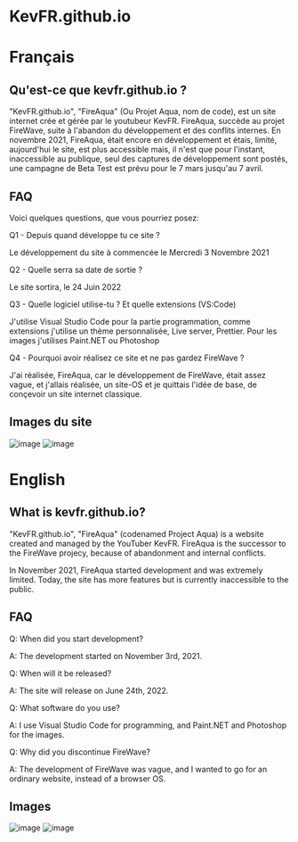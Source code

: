 # KevFR.github.io
# Français
<h2> Qu'est-ce que kevfr.github.io ? </h2>

"KevFR.github.io", "FireAqua" (Ou Projet Aqua, nom de code), est un site internet crée et gérée par le youtubeur KevFR. FireAqua, succède au projet FireWave, suite à l'abandon du développement et des conflits internes. En novembre 2021, FireAqua, était encore en développement et étais, limité, aujourd'hui le site, est plus accessible mais, il n'est que pour l'instant, inaccessible au publique, seul des captures de développement sont postés, une campagne de Beta Test est prévu pour le 7 mars jusqu'au 7 avril. 

<h2> FAQ </h2>

Voici quelques questions, que vous pourriez posez:

Q1 - Depuis quand développe tu ce site ?

Le développement du site à commencée le Mercredi 3 Novembre 2021

Q2 - Quelle serra sa date de sortie ?

Le site sortira, le 24 Juin 2022

Q3 - Quelle logiciel utilise-tu ? Et quelle extensions (VS:Code)

J'utilise Visual Studio Code pour la partie programmation, comme extensions j'utilise un thème personnalisée, Live server, Prettier. Pour les images j'utilises Paint.NET ou Photoshop

Q4 - Pourquoi avoir réalisez ce site et ne pas gardez FireWave ?

J'ai réalisée, FireAqua, car le développement de FireWave, était assez vague, et j'allais réalisée, un site-OS et je quittais l'idée de base, de conçevoir un site internet classique.

<h2> Images du site </h2>

![image](https://user-images.githubusercontent.com/70813133/153780165-998c8d99-31b8-456f-b388-f2b5d3e4bc38.png)
![image](https://user-images.githubusercontent.com/70813133/153780173-c54c2bc9-97d4-416c-a6dd-97dc28589c60.png)

# English
<h2> What is kevfr.github.io? </h2>
"KevFR.github.io", "FireAqua" (codenamed Project Aqua) is a website created and managed by the YouTuber KevFR. FireAqua is the successor to the FireWave projecy, because of abandonment and internal conflicts. 

In November 2021, FireAqua started development and was extremely limited. Today, the site has more features but is currently inaccessible to the public.

<h2> FAQ </h2>
Q: When did you start development?

A: The development started on November 3rd, 2021.

Q: When will it be released?

A: The site will release on June 24th, 2022.

Q: What software do you use?

A: I use Visual Studio Code for programming, and Paint.NET and Photoshop for the images.

Q: Why did you discontinue FireWave?

A: The development of FireWave was vague, and I wanted to go for an ordinary website, instead of a browser OS.

<h2> Images </h2>

![image](https://user-images.githubusercontent.com/70813133/153780165-998c8d99-31b8-456f-b388-f2b5d3e4bc38.png)
![image](https://user-images.githubusercontent.com/70813133/153780174-524f5a9e-993c-47e5-aca8-0745cefcc302.png)


